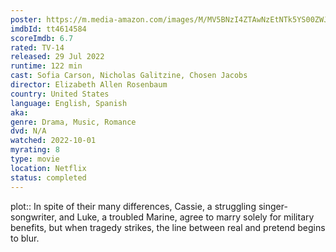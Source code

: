 ```yaml
---
poster: https://m.media-amazon.com/images/M/MV5BNzI4ZTAwNzEtNTk5YS00ZWJmLWI1ODMtOTU4MTM5MzQ4OWM0XkEyXkFqcGdeQXVyMTEzMTI1Mjk3._V1_SX300.jpg
imdbId: tt4614584
scoreImdb: 6.7
rated: TV-14
released: 29 Jul 2022
runtime: 122 min
cast: Sofia Carson, Nicholas Galitzine, Chosen Jacobs
director: Elizabeth Allen Rosenbaum
country: United States
language: English, Spanish
aka: 
genre: Drama, Music, Romance
dvd: N/A
watched: 2022-10-01
myrating: 8
type: movie
location: Netflix
status: completed
---
```


plot:: In spite of their many differences, Cassie, a struggling singer-songwriter, and Luke, a troubled Marine, agree to marry solely for military benefits, but when tragedy strikes, the line between real and pretend begins to blur.